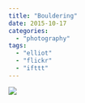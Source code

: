 ```yaml
---
title: "Bouldering"
date: 2015-10-17
categories: 
  - "photography"
tags: 
  - "elliot"
  - "flickr"
  - "ifttt"
---
```


![](https://farm6.staticflickr.com/5788/22244794782_cd36acce63_b.jpg)
